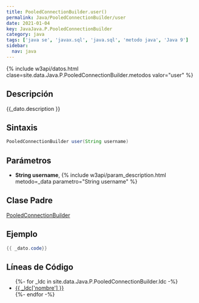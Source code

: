 ```yaml
---
title: PooledConnectionBuilder.user()
permalink: Java/PooledConnectionBuilder/user
date: 2021-01-04
key: JavaJava.P.PooledConnectionBuilder
category: java
tags: ['java se', 'javax.sql', 'java.sql', 'metodo java', 'Java 9']
sidebar: 
  nav: java
---
```


{% include w3api/datos.html clase=site.data.Java.P.PooledConnectionBuilder.metodos valor="user" %}

## Descripción
{{_dato.description }}

## Sintaxis
~~~java
PooledConnectionBuilder user(String username)
~~~

## Parámetros
* **String username**,  {% include w3api/param_description.html metodo=_data parametro="String username" %}

## Clase Padre
[PooledConnectionBuilder](/Java/PooledConnectionBuilder/)

## Ejemplo
~~~java
{{ _dato.code}}
~~~

## Líneas de Código
<ul>
{%- for _ldc in site.data.Java.P.PooledConnectionBuilder.ldc -%}
   <li>
       <a href="{{_ldc['url'] }}">{{ _ldc['nombre'] }}</a>
   </li>
{%- endfor -%}
</ul>
